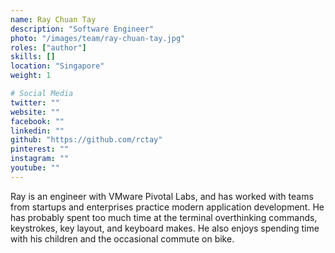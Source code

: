 ```yaml
---
name: Ray Chuan Tay
description: "Software Engineer"
photo: "/images/team/ray-chuan-tay.jpg"
roles: ["author"]
skills: []
location: "Singapore"
weight: 1

# Social Media
twitter: ""
website: ""
facebook: ""
linkedin: ""
github: "https://github.com/rctay"
pinterest: ""
instagram: ""
youtube: ""
---
```


Ray is an engineer with VMware Pivotal Labs, and has worked with teams from startups and enterprises practice modern application development. He has probably spent too much time at the terminal overthinking commands, keystrokes, key layout, and keyboard makes. He also enjoys spending time with his children and the occasional commute on bike.
